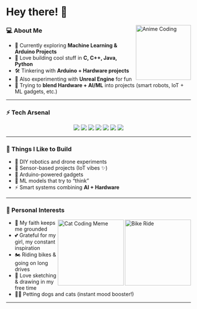# Hey there! 👋  

<img align="right" alt="Anime Coding" width="150" src="https://media.tenor.com/2roX3uxz_68AAAAM/anime-coding.gif">

### 💻 About Me  
- 🌱 Currently exploring **Machine Learning & Arduino Projects**  
- 🚀 Love building cool stuff in **C, C++, Java, Python**  
- 🛠️ Tinkering with **Arduino + Hardware projects**  
- 🎯 Also experimenting with **Unreal Engine** for fun  
- 🤖 Trying to **blend Hardware + AI/ML** into projects (smart robots, IoT + ML gadgets, etc.)  

---

### ⚡ Tech Arsenal  

<p align="center">
  <img src="https://img.shields.io/badge/-C-00599C?style=flat&logo=c&logoColor=white" />
  <img src="https://img.shields.io/badge/-C++-00599C?style=flat&logo=c%2B%2B&logoColor=white" />
  <img src="https://img.shields.io/badge/-Java-red?style=flat&logo=java&logoColor=white" />
  <img src="https://img.shields.io/badge/-Python-3776AB?style=flat&logo=python&logoColor=white" />
  <img src="https://img.shields.io/badge/-Unreal%20Engine-0E1128?style=flat&logo=unrealengine" />
  <img src="https://img.shields.io/badge/-Arduino-00979D?style=flat&logo=arduino&logoColor=white" />
  <img src="https://img.shields.io/badge/-TensorFlow-FF6F00?style=flat&logo=tensorflow&logoColor=white" />
</p>

---

### 🔧 Things I Like to Build  
- 🤖 DIY robotics and drone experiments  
- 📡 Sensor-based projects (IoT vibes ✨)  
- 🔋 Arduino-powered gadgets  
- 🧠 ML models that try to “think”  
- ⚡ Smart systems combining **AI + Hardware**  

---


### 🌸 Personal Interests  

<img align="right" alt="Bike Ride" width="180" src="https://media.giphy.com/media/11lxCeKo6cHkJy/giphy.gif">
<img align="right" alt="Cat Coding Meme" width="180" src="https://media.giphy.com/media/3oEjHGr1b13sU1w2Qo/giphy.gif">

- 🙏 My faith keeps me grounded  
- 💕 Grateful for my girl, my constant inspiration  
- 🏍️ Riding bikes & going on long drives  
- 🎨 Love sketching & drawing in my free time  
- 🐶🐱 Petting dogs and cats (instant mood booster!)  

---
